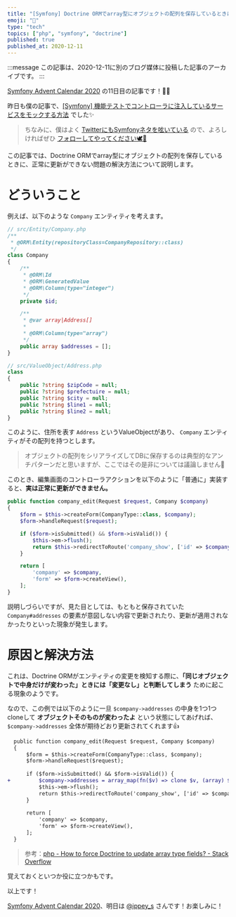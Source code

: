 ```yaml
---
title: "[Symfony] Doctrine ORMでarray型にオブジェクトの配列を保存しているときに正常に更新ができない問題の解決方法"
emoji: "🎻"
type: "tech"
topics: ["php", "symfony", "doctrine"]
published: true
published_at: 2020-12-11
---
```


:::message
この記事は、2020-12-11に別のブログ媒体に投稿した記事のアーカイブです。
:::

[Symfony Advent Calendar 2020](https://qiita.com/advent-calendar/2020/symfony) の11日目の記事です！🎄🌙

昨日も僕の記事で、[[Symfony] 機能テストでコントローラに注入しているサービスをモックする方法](https://blog.ttskch.com/symfony-how-to-mock-service-on-functional-test/) でした✨

> ちなみに、僕はよく [TwitterにもSymfonyネタを呟いている](https://twitter.com/search?q=from%3Attskch%20(symfony%20OR%20doctrine)&src=typed_query&f=live) ので、よろしければぜひ [フォローしてやってください🕊🤲](https://twitter.com/ttskch)

この記事では、Doctrine ORMでarray型にオブジェクトの配列を保存しているときに、正常に更新ができない問題の解決方法について説明します。

# どういうこと

例えば、以下のような `Company` エンティティを考えます。

```php
// src/Entity/Company.php
/**
 * @ORM\Entity(repositoryClass=CompanyRepository::class)
 */
class Company
{
    /**
     * @ORM\Id
     * @ORM\GeneratedValue
     * @ORM\Column(type="integer")
     */
    private $id;

    /**
     * @var array|Address[]
     *
     * @ORM\Column(type="array")
     */
    public array $addresses = [];
}
```

```php
// src/ValueObject/Address.php
class 
{
    public ?string $zipCode = null;
    public ?string $prefectuire = null;
    public ?string $city = null;
    public ?string $line1 = null;
    public ?string $line2 = null;
}
```

このように、住所を表す `Address` というValueObjectがあり、 `Company` エンティティがその配列を持つとします。

> オブジェクトの配列をシリアライズしてDBに保存するのは典型的なアンチパターンだと思いますが、ここではその是非については議論しません🙏

このとき、編集画面のコントローラアクションを以下のように「普通に」実装すると、**実は正常に更新ができません。**

```php
public function company_edit(Request $request, Company $company)
{
    $form = $this->createForm(CompanyType::class, $company);
    $form->handleRequest($request);

    if ($form->isSubmitted() && $form->isValid()) {
        $this->em->flush();
        return $this->redirectToRoute('company_show', ['id' => $company->getId()]);
    }

    return [
        'company' => $company,
        'form' => $form->createView(),
    ];
}
```

説明しづらいですが、見た目としては、もともと保存されていた `Company#addresses` の要素が意図しない内容で更新されたり、更新が適用されなかったりといった現象が発生します。

# 原因と解決方法

これは、Doctrine ORMがエンティティの変更を検知する際に、**「同じオブジェクトで中身だけが変わった」ときには「変更なし」と判断してしまう** ために起こる現象のようです。

なので、この例では以下のように一旦 `$company->addresses` の中身を1つ1つcloneして **オブジェクトそのものが変わったよ** という状態にしてあげれば、 `$company->addresses` 全体が期待どおり更新されてくれます👍

```diff
  public function company_edit(Request $request, Company $company)
  {
      $form = $this->createForm(CompanyType::class, $company);
      $form->handleRequest($request);
  
      if ($form->isSubmitted() && $form->isValid()) {
+         $company->addresses = array_map(fn($v) => clone $v, (array) $company->addresses);
          $this->em->flush();
          return $this->redirectToRoute('company_show', ['id' => $company->getId()]);
      }
  
      return [
          'company' => $company,
          'form' => $form->createView(),
      ];
  }
```

> 参考：[php - How to force Doctrine to update array type fields? - Stack Overflow](https://stackoverflow.com/questions/11084209/how-to-force-doctrine-to-update-array-type-fields/13231876#answer-13231876)

覚えておくといつか役に立つかもです。

以上です！

[Symfony Advent Calendar 2020](https://qiita.com/advent-calendar/2020/symfony)、明日は [@ippey_s](https://twitter.com/ippey_s) さんです！お楽しみに！
